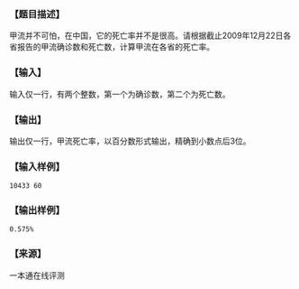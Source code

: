 ### 【题目描述】

甲流并不可怕，在中国，它的死亡率并不是很高。请根据截止2009年12月22日各省报告的甲流确诊数和死亡数，计算甲流在各省的死亡率。

### 【输入】

输入仅一行，有两个整数，第一个为确诊数，第二个为死亡数。

### 【输出】

输出仅一行，甲流死亡率，以百分数形式输出，精确到小数点后3位。

### 【输入样例】

```
10433 60
```

### 【输出样例】

```
0.575%
```


 ### 【来源】

 一本通在线评测 